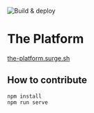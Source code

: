 ![Build & deploy](https://github.com/jsmadja/the-platform/workflows/Build%20&%20deploy/badge.svg?branch=master)

# The Platform

[the-platform.surge.sh](http://the-platform.surge.sh/)

## How to contribute

```shell script
npm install
npm run serve
```
